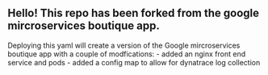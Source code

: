 ## Hello! This repo has been forked from the google mircroservices boutique app.

Deploying this yaml will create a version of the Google mircroservices boutique app with a couple of modfications:
    - added an nginx front end service and pods
    - added a config map to allow for dynatrace log collection